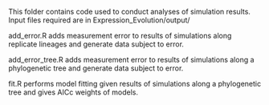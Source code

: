 This folder contains code used to conduct analyses of simulation results. Input files required are in Expression_Evolution/output/

add_error.R adds measurement error to results of simulations along replicate lineages and generate data subject to error.

add_error_tree.R adds measurement error to results of simulations along a phylogenetic tree and generate data subject to error.

fit.R performs model fitting given results of simulations along a phylogenetic tree and gives AICc weights of models.

